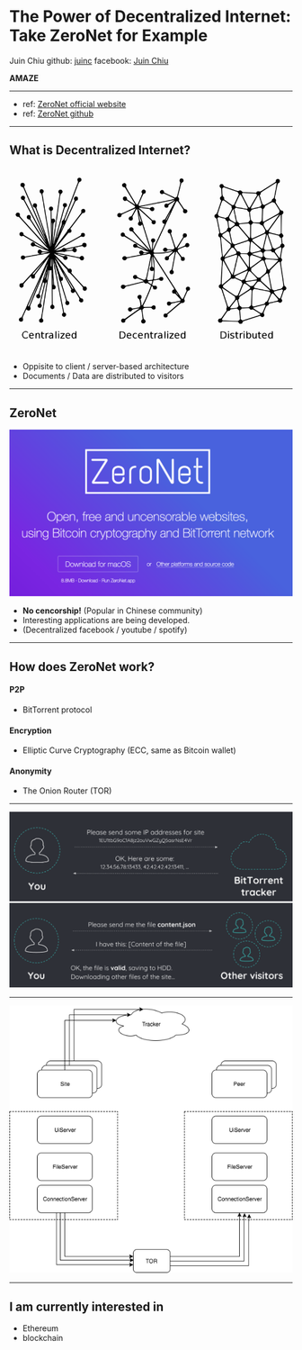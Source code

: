 # The Power of Decentralized Internet: Take ZeroNet for Example

Juin Chiu 
github: [juinc](https://github.com/juinc)
facebook: [Juin Chiu](https://www.facebook.com/juin.chiu)

**AMAZE**

---
- ref: [ZeroNet official website](https://zeronet.io/en)
- ref: [ZeroNet github](https://github.com/HelloZeroNet/ZeroNet)

---

## What is Decentralized Internet?
![](decentralization.jpg)

- Oppisite to client / server-based architecture
- Documents / Data are distributed to visitors

---

## ZeroNet
![](zeronet.png)

- **No cencorship!** (Popular in Chinese community)
- Interesting applications are being developed. 
- (Decentralized facebook / youtube / spotify)

---

## How does ZeroNet work?

#### P2P 
- BitTorrent protocol

#### Encryption
- Elliptic Curve Cryptography (ECC, same as Bitcoin wallet)

#### Anonymity
- The Onion Router (TOR)

---

![](step_1.png)
![](step_2.png)

---

![](flow.png)

---

## I am currently interested in

- Ethereum
- blockchain
